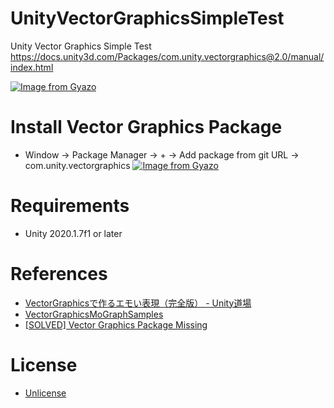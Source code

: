 # UnityVectorGraphicsSimpleTest

Unity Vector Graphics Simple Test https://docs.unity3d.com/Packages/com.unity.vectorgraphics@2.0/manual/index.html

[![Image from Gyazo](https://i.gyazo.com/46552919a0dc013c0c923e4668d0ebdd.png)](https://gyazo.com/46552919a0dc013c0c923e4668d0ebdd)

# Install Vector Graphics Package
- Window -> Package Manager -> + -> Add package from git URL -> com.unity.vectorgraphics
[![Image from Gyazo](https://i.gyazo.com/c031530c6d942f05dc0dd275ec4e60aa.png)](https://gyazo.com/c031530c6d942f05dc0dd275ec4e60aa)

# Requirements
- Unity 2020.1.7f1 or later

# References
- [VectorGraphicsで作るエモい表現（完全版） - Unity道場](https://learning.unity3d.jp/2642/)   
- [VectorGraphicsMoGraphSamples](https://github.com/gok11/VectorGraphicsMoGraphSamples)   
- [[SOLVED] Vector Graphics Package Missing](https://forum.unity.com/threads/solved-vector-graphics-package-missing.682864/)


# License
- [Unlicense](https://unlicense.org/)
